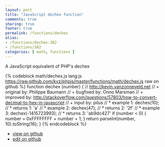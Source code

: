 ```yaml
---
layout: post
title: "JavaScript dechex function"
comments: true
sharing: true
footer: true
permalink: /functions/dechex
alias:
- /functions/dechex:382
- /functions/382
categories: [ math, functions ]
---
```

A JavaScript equivalent of PHP's dechex
<!-- more -->
{% codeblock math/dechex.js lang:js https://raw.github.com/kvz/phpjs/master/functions/math/dechex.js raw on github %}
function dechex (number) {
    // http://kevin.vanzonneveld.net
    // +   original by: Philippe Baumann
    // +   bugfixed by: Onno Marsman
    // +   improved by: http://stackoverflow.com/questions/57803/how-to-convert-decimal-to-hex-in-javascript
    // +   input by: pilus
    // *     example 1: dechex(10);
    // *     returns 1: 'a'
    // *     example 2: dechex(47);
    // *     returns 2: '2f'
    // *     example 3: dechex(-1415723993);
    // *     returns 3: 'ab9dc427'
    if (number < 0) {
        number = 0xFFFFFFFF + number + 1;
    }
    return parseInt(number, 10).toString(16);
}
{% endcodeblock %}
<ul>
 <li><a href="https://github.com/kvz/phpjs/blob/master/functions/math/dechex.js">view on github</a></li>
 <li><a href="https://github.com/kvz/phpjs/edit/master/functions/math/dechex.js">edit on github</a></li>
</ul>

